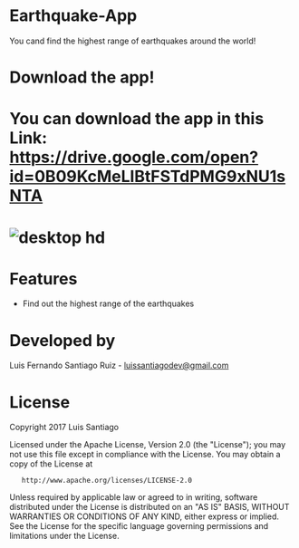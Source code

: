 # Earthquake-App
You cand find the highest range of earthquakes around the world!
# Download the app!
You can download the app in this Link: https://drive.google.com/open?id=0B09KcMeLlBtFSTdPMG9xNU1sNTA
============
![desktop hd](https://user-images.githubusercontent.com/21210652/29149724-a440fd08-7d3b-11e7-87e5-bff8903ebc28.png)
============
# Features
* Find out the highest range of the earthquakes
# Developed by 
Luis Fernando Santiago Ruiz - luissantiagodev@gmail.com
# License
   Copyright 2017 Luis Santiago

   Licensed under the Apache License, Version 2.0 (the "License");
   you may not use this file except in compliance with the License.
   You may obtain a copy of the License at

       http://www.apache.org/licenses/LICENSE-2.0

   Unless required by applicable law or agreed to in writing, software
   distributed under the License is distributed on an "AS IS" BASIS,
   WITHOUT WARRANTIES OR CONDITIONS OF ANY KIND, either express or implied.
   See the License for the specific language governing permissions and
   limitations under the License.
